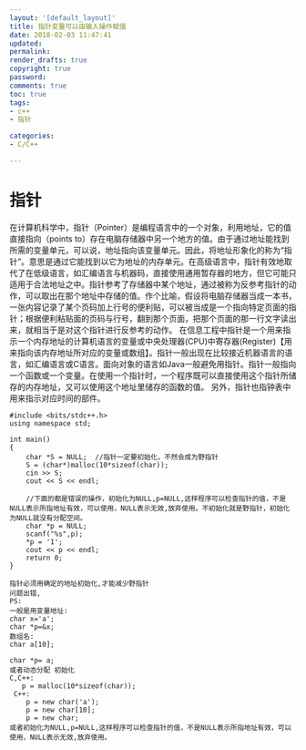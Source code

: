 ```yaml
---
layout: '[default_layout]'   
title: 指针变量可以由输入操作赋值           
date: 2018-02-03 11:47:41  
updated: 
permalink: 
render_drafts: true
copyright: true
password: 
comments: true
toc: true                  
tags:                        
- c++
- 指针

categories:                  
- C/C++

---
```

# 指针
在计算机科学中，指针（Pointer）是编程语言中的一个对象，利用地址，它的值直接指向（points to）存在电脑存储器中另一个地方的值。由于通过地址能找到所需的变量单元，可以说，地址指向该变量单元。因此，将地址形象化的称为“指针”。意思是通过它能找到以它为地址的内存单元。在高级语言中，指针有效地取代了在低级语言，如汇编语言与机器码，直接使用通用暂存器的地方，但它可能只适用于合法地址之中。指针参考了存储器中某个地址，通过被称为反参考指针的动作，可以取出在那个地址中存储的值。作个比喻，假设将电脑存储器当成一本书，一张内容记录了某个页码加上行号的便利贴，可以被当成是一个指向特定页面的指针；根据便利粘贴面的页码与行号，翻到那个页面，把那个页面的那一行文字读出来，就相当于是对这个指针进行反参考的动作。
在信息工程中指针是一个用来指示一个内存地址的计算机语言的变量或中央处理器(CPU)中寄存器(Register)【用来指向该内存地址所对应的变量或数组】。指针一般出现在比较接近机器语言的语言，如汇编语言或C语言。面向对象的语言如Java一般避免用指针。指针一般指向一个函数或一个变量。在使用一个指针时，一个程序既可以直接使用这个指针所储存的内存地址，又可以使用这个地址里储存的函数的值。
另外，指针也指钟表中用来指示对应时间的部件。
<!--more-->

```
#include <bits/stdc++.h>
using namespace std;

int main()
{
    char *S = NULL;  //指针一定要初始化，不然会成为野指针
    S = (char*)malloc(10*sizeof(char));
    cin >> S;
    cout << S << endl;

    //下面的都是错误的操作，初始化为NULL,p=NULL,这样程序可以检查指针的值，不是NULL表示所指地址有效，可以使用，NULL表示无效,放弃使用。不初始化就是野指针，初始化为NULL就没有分配空间。
    char *p = NULL;
    scanf("%s",p);
    *p = '1';
    cout << p << endl;
    return 0;
}

指针必须用确定的地址初始化,才能减少野指针
问题出错,
PS:
一般是用变量地址:
char x='a';
char *p=&x;
数组名:
char a[10];

char *p= a;
或者动态分配 初始化
C,C++:
   p = malloc(10*sizeof(char));
 C++:
    p = new char('a');
    p = new char[10];
    p = new char;
或者初始化为NULL,p=NULL,这样程序可以检查指针的值，不是NULL表示所指地址有效，可以使用，NULL表示无效,放弃使用。

